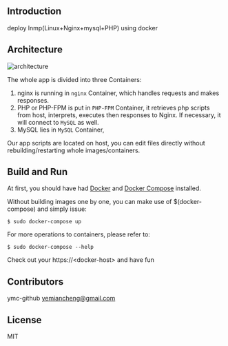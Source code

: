 ## Introduction

deploy lnmp(Linux+Nginx+mysql+PHP) using docker


## Architecture

![architecture][1]

The whole app is divided into three Containers:

1. nginx is running in `nginx` Container, which handles requests and makes responses.
2. PHP or PHP-FPM is put in `PHP-FPM` Container, it retrieves php scripts from host, interprets, executes then responses to Nginx. If necessary, it will connect to `MySQL` as well.
3. MySQL lies in `MySQL` Container, 

Our app scripts are located on host, you can edit files directly without rebuilding/restarting whole images/containers.

## Build and Run

At first, you should have had [Docker](https://docs.docker.com) and [Docker Compose](https://docs.docker.com/compose) installed.

Without building images one by one, you can make use of $(docker-compose) and simply issue:

    $ sudo docker-compose up

For more operations to containers, please refer to:

    $ sudo docker-compose --help

Check out your https://\<docker-host\> and have fun 

## Contributors

ymc-github <yemiancheng@gmail.com>

## License

MIT

  [1]: architecture.png
